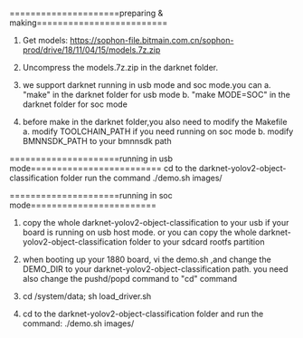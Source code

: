 =====================preparing & making=========================
1. Get models:
https://sophon-file.bitmain.com.cn/sophon-prod/drive/18/11/04/15/models.7z.zip

2. Uncompress the models.7z.zip in the darknet folder.

3. we support darknet running in usb mode and soc mode.you can
	a. "make" in the darknet folder for usb mode
	b. "make MODE=SOC" in the darknet folder for soc mode

4. before make in the darknet folder,you also need to modify the Makefile
	a. modify TOOLCHAIN_PATH if you need running on soc mode
	b. modify BMNNSDK_PATH to your bmnnsdk path


=====================running in usb mode=========================
cd to the darknet-yolov2-object-classification folder
run the command ./demo.sh images/


=====================running in soc mode========================
1. copy the whole darknet-yolov2-object-classification to your usb if your board is running on usb host mode. or you can copy the whole darknet-yolov2-object-classification folder to your sdcard rootfs partition 

2. when booting up your 1880 board, vi the demo.sh ,and change the DEMO_DIR to your darknet-yolov2-object-classification path. you need also change the pushd/popd command to "cd" command

3. cd /system/data; sh load_driver.sh

4. cd to the darknet-yolov2-object-classification folder and  run the command: ./demo.sh images/

